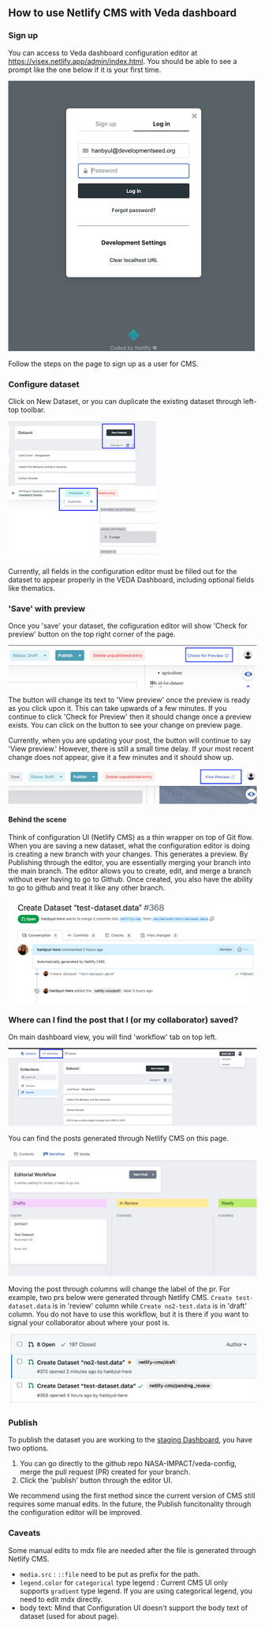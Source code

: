 ## How to use Netlify CMS with Veda dashboard

### Sign up

You can access to Veda dashboard configuration editor at https://visex.netlify.app/admin/index.html. You should be able to see a prompt like the one below if it is your first time.

![Editor showing sign-up prompt](./media/netlify-cms-landing.png)

Follow the steps on the page to sign up as a user for CMS.

### Configure dataset 

Click on New Dataset, or you can duplicate the existing dataset through left-top toolbar. 

![Editor showing 'new dataset' button](./media/new-data-set-btn.png)
![Editor showing 'duplicate' button](./media/duplicate-btn.png)

Currently, all fields in the configuration editor must be filled out for the dataset to appear properly in the VEDA Dashboard, including optional fields like thematics.

### 'Save' with preview

Once you 'save' your dataset, the cofiguration editor will show 'Check for preview' button on the top right corner of the page.

![Editor showing 'check for preview' button](./media/check-for-preview.png)

The button will change its text to 'View preview' once the preview is ready as you click upon it. This can take upwards of a few minutes. If you continue to click 'Check for Preview' then it should change once a preview exists. You can click on the button to see your change on preview page. 

Currently, when you are updating your post, the button will continue to say 'View preview.' However, there is still a small time delay. If your most recent change does not appear, give it a few minutes and it should show up.

![Editor showing 'view preview' button](./media/view-preview.png)

#### Behind the scene

Think of configuration UI (Netlify CMS) as a thin wrapper on top of Git flow. When you are saving a new dataset, what the configuration editor is doing is creating a new branch with your changes. This generates a preview. By Publishing through the editor, you are essentially merging your branch into the main branch. The editor allows you to create, edit, and merge a branch without ever having to go to Github. Once created, you also have the ability to go to github and treat it like any other branch.

![Example PR generated through Netlify CMS](./media/example-pr-netlify-cms.png)

### Where can I find the post that I (or my collaborator) saved?

On main dashboard view, you will find 'workflow' tab on top left.

![Highlighting workflow button](./media/workflow.png)

You can find the posts generated through Netlify CMS on this page. 

![Highlighting workflow button](./media/workflow-sample.png)

Moving the post through columns will change the label of the pr. For example, two prs below were generated through Netlify CMS. `Create test-dataset.data` is in 'review' column while `Create no2-test.data` is in 'draft' column. You do not have to use this workflow, but it is there if you want to signal your collaborator about where your post is.

![Highlighting workflow button](./media/example-workflow-label.png)

### Publish 
To publish the dataset you are working to the [staging Dashboard](https://visex.netlify.app/), you have two options.
1. You can go directly to the github repo NASA-IMPACT/veda-config, merge the pull request (PR) created for your branch.
2. Click the 'publish' button through the editor UI. 

We recommend using the first method since the current version of CMS still requires some manual edits. In the future, the Publish funcitonality through the configuration editor will be improved.

### Caveats

Some manual edits to mdx file are needed after the file is generated through Netlify CMS.

- `media.src` : `::file` need to be put as prefix for the path.
- `legend.color` for `categorical` type legend : Current CMS UI only supports `gradient` type legend. If you are using categorical legend, you need to edit mdx directly.
- body text: Mind that Configuration UI doesn't support the body text of dataset (used for about page).
